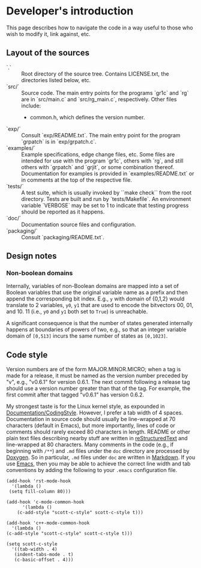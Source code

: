 Developer's introduction
========================

This page describes how to navigate the code in a way useful to those who wish
to modify it, link against, etc.


Layout of the sources
---------------------

<dl>

<dt>`.`</dt>
<dd>Root directory of the source tree.  Contains LICENSE.txt, the directories
listed below, etc.</dd>

<dt>`src/`</dt>
<dd>Source code.  The main entry points for the programs `gr1c` and `rg` are in
`src/main.c` and `src/rg_main.c`, respectively.  Other files include:
<ul>
  <li>common.h, which defines the version number.</li>
</ul></dd>

<dt>`exp/`</dt>
<dd>Consult `exp/README.txt`.  The main entry point for the program `grpatch` is
in `exp/grpatch.c`.</dd>

<dt>`examples/`</dt>
<dd>Example specifications, edge change files, etc.  Some files are intended for
use with the program `gr1c`, others with `rg`, and still others with `grpatch`
and `grjit`, or some combination thereof.  Documentation for examples is
provided in `examples/README.txt` or in comments at the top of the respective
file.</dd>

<dt>`tests/`</dt>
<dd>A test suite, which is usually invoked by ``make check`` from the root
directory.  Tests are built and run by `tests/Makefile`.  An environment
variable `VERBOSE` may be set to 1 to indicate that testing progress should be
reported as it happens.</dd>

<dt>`doc/`</dt>
<dd>Documentation source files and configuration.</dd>

<dt>`packaging/`</dt>
<dd>Consult `packaging/README.txt`.</dd>

</dl>


Design notes
------------

### Non-boolean domains

Internally, variables of non-Boolean domains are mapped into a set of Boolean
variables that use the original variable name as a prefix and then append the
corresponding bit index. E.g., `y` with domain of {0,1,2} would translate to 2
variables, `y0`, `y1` that are used to encode the bitvectors 00, 01, and 10. 11
(i.e., `y0` and `y1` both set to `True`) is unreachable.

A significant consequence is that the number of states generated internally
happens at boundaries of powers of two, e.g., so that an integer variable domain
of `[0,513]` incurs the same number of states as `[0,1023]`.


Code style
----------

Version numbers are of the form MAJOR.MINOR.MICRO; when a tag is made for a
release, it must be named as the version number preceded by "v", e.g., "v0.6.1"
for version 0.6.1.  The next commit following a release tag should use a version
number greater than that of the tag.  For example, the first commit after that
tagged "v0.6.1" has version 0.6.2.

My strongest taste is for the Linux kernel style, as expounded in
[Documentation/CodingStyle](http://lxr.linux.no/#linux+v3.8.8/Documentation/CodingStyle).
However, I prefer a tab width of 4 spaces.  Documentation in source code should
usually be line-wrapped at 70 characters (default in Emacs), but more
importantly, lines of code or comments should rarely exceed 80 characters in
length.  README or other plain text files describing nearby stuff are written in
[reStructuredText](http://docutils.sourceforge.net/rst.html) and line-wrapped at
80 characters.  Many comments in the code (e.g., if beginning with `/**`) and
`.md` files under the `doc` directory are processed by
[Doxygen](http://www.doxygen.org).  So in particular, `.md` files under `doc`
are written in [Markdown](http://daringfireball.net/projects/markdown/).  If you
use [Emacs](http://www.gnu.org/software/emacs/), then you may be able to achieve
the correct line width and tab conventions by adding the following to your
`.emacs` configuration file.

    (add-hook 'rst-mode-hook
      '(lambda ()
	 (setq fill-column 80)))

    (add-hook 'c-mode-common-hook
	      '(lambda ()
		(c-add-style "scott-c-style" scott-c-style t)))

    (add-hook 'c++-mode-common-hook
      '(lambda ()
	(c-add-style "scott-c-style" scott-c-style t)))

    (setq scott-c-style
      '((tab-width . 4)
       (indent-tabs-mode . t)
       (c-basic-offset . 4)))
